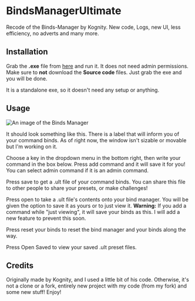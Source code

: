# BindsManagerUltimate
Recode of the Binds-Manager by Kognity. New code, Logs, new UI, less efficiency, no adverts and many more.

## Installation
Grab the **.exe** file from [here](http://github.com/TheUltiOne/BindsManagerUltimate/releases/latest "here") and run it. It does not need admin permissions. Make sure to **not** download the **Source code** files. Just grab the exe and you will be done.

It is a standalone exe, so it doesn't need any setup or anything.

## Usage
![An image of the Binds Manager](http://www.theultione.live/img/20211010210447.png)

It should look something like this. There is a label that will inform you of your command binds. As of right now, the window isn't sizable or movable but I'm working on it.

Choose a key in the dropdown menu in the bottom right, then write your command in the box below. Press add command and it will save it for you! You can select admin command if it is an admin command.

Press save to get a .ult file of your command binds. You can share this file to other people to share your presets, or make challenges!

Press open to take a .ult file's contents onto your bind manager. You will be given the option to save it as yours or to just view it.
**Warning:** If you add a command  while "just viewing", it will save your binds as this. I will add a new feature to prevent this soon.

Press reset your binds to reset the bind manager and your binds along the way.

Press Open Saved to view your saved .ult preset files.

## Credits
Originally made by Kognity, and I used a little bit of his code. Otherwise, it's not a clone or a fork, entirely new project with my code (from my fork) and some new stuff! Enjoy!
